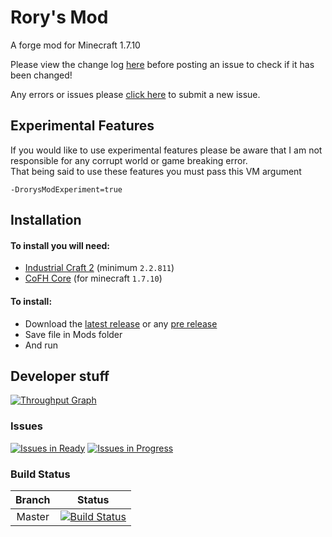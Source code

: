 # Rory's Mod
A forge mod for Minecraft 1.7.10

Please view the change log [here](https://github.com/GOGO98901/RorysMod/blob/master/change.log.md#change-log) before posting an issue to check if it has been changed!

Any errors or issues please [click here](https://github.com/GOGO98901/RorysMod/issues/new) to submit a new issue.

## Experimental Features
If you would like to use experimental features please be aware that I am not responsible for any corrupt world
or game breaking error.<br>
That being said to use these features you must pass this VM argument
```
-DrorysModExperiment=true
```
## Installation
#### To install you will need:
- [Industrial Craft 2](http://www.industrial-craft.net/) (minimum `2.2.811`)
- [CoFH Core](http://www.teamcofh.com) (for minecraft `1.7.10`)

#### To install:
- Download the [latest release](https://github.com/GOGO98901/RorysMod/releases/latest) or any [pre release](https://github.com/GOGO98901/RorysMod/releases)
- Save file in Mods folder
- And run

## Developer stuff
[![Throughput Graph](https://graphs.waffle.io/GOGO98901/RorysMod/throughput.svg)](https://waffle.io/GOGO98901/RorysMod/metrics)
### Issues
[![Issues in Ready](https://badge.waffle.io/GOGO98901/RorysMod.png?label=ready&title=Ready)](https://waffle.io/GOGO98901/RorysMod)
[![Issues in Progress](https://badge.waffle.io/GOGO98901/RorysMod.png?label=in%20progress&title=In%20Progress)](https://waffle.io/GOGO98901/RorysMod)
### Build Status
|Branch| Status|
|:----:|:-----:|
|Master|[![Build Status](https://travis-ci.org/GOGO98901/RorysMod.svg?branch=master)](https://travis-ci.org/GOGO98901/RorysMod)|
